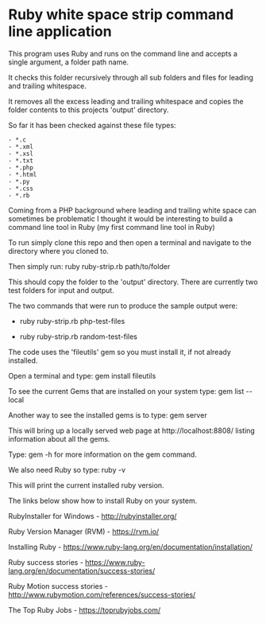 # Ruby white space strip command line application

This program uses Ruby and runs on the command line and accepts a single argument, a folder path name.

It checks this folder recursively through all sub folders and files for leading and trailing whitespace.

It removes all the excess leading and trailing whitespace and copies the folder contents to this projects 'output' directory.

So far it has been checked against these file types:

    - *.c
    - *.xml
    - *.xsl
    - *.txt
    - *.php
    - *.html
    - *.py
    - *.css
    - *.rb
    
    
Coming from a PHP background where leading and trailing white space can sometimes be problematic I thought it would be 
interesting to build a command line tool in Ruby (my first command line tool in Ruby)
    
To run simply clone this repo and then open a terminal and navigate to the directory where you cloned to.

Then simply run: ruby ruby-strip.rb path/to/folder 

This should copy the folder to the 'output' directory.  There are currently two test folders for input and output.

The two commands that were run to produce the sample output were:

  - ruby ruby-strip.rb php-test-files 

  - ruby ruby-strip.rb random-test-files

The code uses the 'fileutils' gem so you must install it, if not already installed.

Open a terminal and type: gem install fileutils

To see the current Gems that are installed on your system type: gem list --local

Another way to see the installed gems is to type: gem server

This will bring up a locally served web page at http://localhost:8808/ listing information about all the gems.

Type: gem -h  for more information on the gem command.

We also need Ruby so type: ruby -v 

This will print the current installed ruby version.

The links below show how to install Ruby on your system.

RubyInstaller for Windows - http://rubyinstaller.org/

Ruby Version Manager (RVM) - https://rvm.io/

Installing Ruby - https://www.ruby-lang.org/en/documentation/installation/   

Ruby success stories - https://www.ruby-lang.org/en/documentation/success-stories/

Ruby Motion success stories - http://www.rubymotion.com/references/success-stories/

The Top Ruby Jobs - https://toprubyjobs.com/
